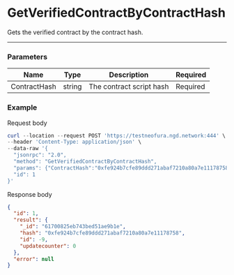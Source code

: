 # GetVerifiedContractByContractHash
Gets the verified contract by the contract hash.
<hr>

### Parameters

|    Name    | Type | Description | Required |
| ---------- | --- |    ------    | ----|
| ContractHash     | string| The contract script hash | Required |


### Example

Request body

```powershell
curl --location --request POST 'https://testneofura.ngd.network:444' \
--header 'Content-Type: application/json' \
--data-raw '{
  "jsonrpc": "2.0",
  "method": "GetVerifiedContractByContractHash",
  "params": {"ContractHash":"0xfe924b7cfe89ddd271abaf7210a80a7e11178758","UpdateCounter":0},
  "id": 1
}'
```

Response body

```json
{
  "id": 1,
  "result": {
    "_id": "61700825eb743bed51ae9b1e",
    "hash": "0xfe924b7cfe89ddd271abaf7210a80a7e11178758",
    "id": -9,
    "updatecounter": 0
  },
  "error": null
}
```
